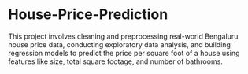 # House-Price-Prediction
This project involves cleaning and preprocessing real-world Bengaluru house price data, conducting exploratory data analysis, and building regression models to predict the price per square foot of a house using features like size, total square footage, and number of bathrooms.
